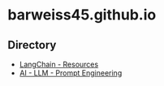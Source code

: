 # barweiss45.github.io

## Directory

- [LangChain - Resources](./Python%20-%20AI%20-%20LangChain.md)
- [AI - LLM - Prompt Engineering](./AI%20-%20LLM%20-%20Prompt%20Engineering.md)

